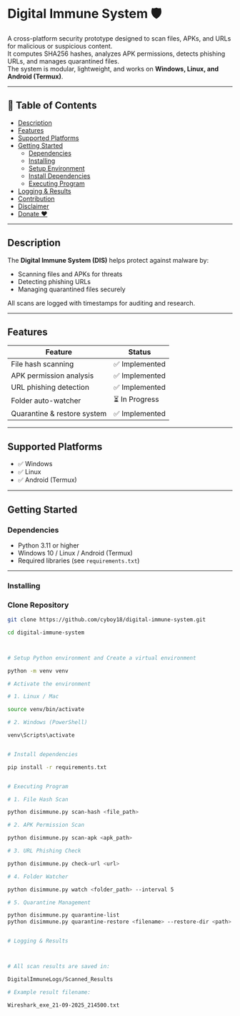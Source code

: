# Digital Immune System 🛡️

A cross-platform security prototype designed to scan files, APKs, and URLs for malicious or suspicious content.  
It computes SHA256 hashes, analyzes APK permissions, detects phishing URLs, and manages quarantined files.  
The system is modular, lightweight, and works on **Windows, Linux, and Android (Termux)**.

---

## 📑 Table of Contents
- [Description](#description)
- [Features](#features)
- [Supported Platforms](#supported-platforms)
- [Getting Started](#getting-started)
  - [Dependencies](#dependencies)
  - [Installing](#installing)
  - [Setup Environment](#setup-environment)
  - [Install Dependencies](#install-dependencies)
  - [Executing Program](#executing-program)
- [Logging & Results](#logging--results)
- [Contribution](#contribution)
- [Disclaimer](#disclaimer)
- [Donate ❤️](#donate-️)

---

## Description

The **Digital Immune System (DIS)** helps protect against malware by:  
- Scanning files and APKs for threats  
- Detecting phishing URLs  
- Managing quarantined files securely  

All scans are logged with timestamps for auditing and research.

---

## Features

| Feature                     | Status         |
|------------------------------|----------------|
| File hash scanning           | ✅ Implemented |
| APK permission analysis      | ✅ Implemented |
| URL phishing detection       | ✅ Implemented |
| Folder auto-watcher          | ⏳ In Progress |
| Quarantine & restore system  | ✅ Implemented |

---

## Supported Platforms

- ✅ Windows  
- ✅ Linux  
- ✅ Android (Termux)

---

## Getting Started

### Dependencies

* Python 3.11 or higher  
* Windows 10 / Linux / Android (Termux)  
* Required libraries (see `requirements.txt`)

---

### Installing


### Clone Repository

```bash
git clone https://github.com/cyboy18/digital-immune-system.git

cd digital-immune-system



# Setup Python environment and Create a virtual environment

python -m venv venv

# Activate the environment

# 1. Linux / Mac

source venv/bin/activate

# 2. Windows (PowerShell)

venv\Scripts\activate


# Install dependencies

pip install -r requirements.txt


# Executing Program

# 1. File Hash Scan

python disimmune.py scan-hash <file_path>

# 2. APK Permission Scan

python disimmune.py scan-apk <apk_path>

# 3. URL Phishing Check

python disimmune.py check-url <url>

# 4. Folder Watcher

python disimmune.py watch <folder_path> --interval 5

# 5. Quarantine Management

python disimmune.py quarantine-list
python disimmune.py quarantine-restore <filename> --restore-dir <path>


# Logging & Results



# All scan results are saved in:

DigitalImmuneLogs/Scanned_Results

# Example result filename:

Wireshark_exe_21-09-2025_214500.txt
